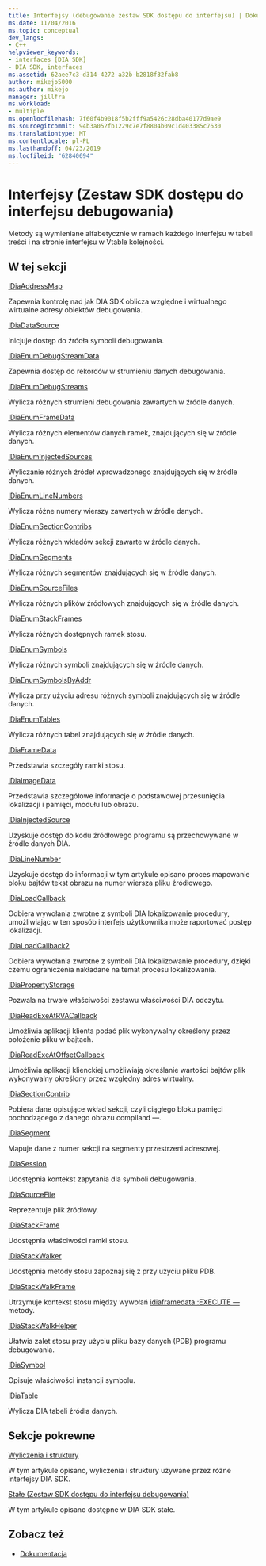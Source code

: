 ```yaml
---
title: Interfejsy (debugowanie zestaw SDK dostępu do interfejsu) | Dokumentacja firmy Microsoft
ms.date: 11/04/2016
ms.topic: conceptual
dev_langs:
- C++
helpviewer_keywords:
- interfaces [DIA SDK]
- DIA SDK, interfaces
ms.assetid: 62aee7c3-d314-4272-a32b-b2818f32fab8
author: mikejo5000
ms.author: mikejo
manager: jillfra
ms.workload:
- multiple
ms.openlocfilehash: 7f60f4b9018f5b2fff9a5426c28dba40177d9ae9
ms.sourcegitcommit: 94b3a052fb1229c7e7f8804b09c1d403385c7630
ms.translationtype: MT
ms.contentlocale: pl-PL
ms.lasthandoff: 04/23/2019
ms.locfileid: "62840694"
---
```

# <a name="interfaces-debug-interface-access-sdk"></a>Interfejsy (Zestaw SDK dostępu do interfejsu debugowania)
Metody są wymieniane alfabetycznie w ramach każdego interfejsu w tabeli treści i na stronie interfejsu w Vtable kolejności.

## <a name="in-this-section"></a>W tej sekcji

[IDiaAddressMap](../../debugger/debug-interface-access/idiaaddressmap.md)

Zapewnia kontrolę nad jak DIA SDK oblicza względne i wirtualnego wirtualne adresy obiektów debugowania.

[IDiaDataSource](../../debugger/debug-interface-access/idiadatasource.md)

Inicjuje dostęp do źródła symboli debugowania.

[IDiaEnumDebugStreamData](../../debugger/debug-interface-access/idiaenumdebugstreamdata.md)

Zapewnia dostęp do rekordów w strumieniu danych debugowania.

[IDiaEnumDebugStreams](../../debugger/debug-interface-access/idiaenumdebugstreams.md)

Wylicza różnych strumieni debugowania zawartych w źródle danych.

[IDiaEnumFrameData](../../debugger/debug-interface-access/idiaenumframedata.md)

Wylicza różnych elementów danych ramek, znajdujących się w źródle danych.

[IDiaEnumInjectedSources](../../debugger/debug-interface-access/idiaenuminjectedsources.md)

Wyliczanie różnych źródeł wprowadzonego znajdujących się w źródle danych.

[IDiaEnumLineNumbers](../../debugger/debug-interface-access/idiaenumlinenumbers.md)

Wylicza różne numery wierszy zawartych w źródle danych.

[IDiaEnumSectionContribs](../../debugger/debug-interface-access/idiaenumsectioncontribs.md)

Wylicza różnych wkładów sekcji zawarte w źródle danych.

[IDiaEnumSegments](../../debugger/debug-interface-access/idiaenumsegments.md)

Wylicza różnych segmentów znajdujących się w źródle danych.

[IDiaEnumSourceFiles](../../debugger/debug-interface-access/idiaenumsourcefiles.md)

Wylicza różnych plików źródłowych znajdujących się w źródle danych.

[IDiaEnumStackFrames](../../debugger/debug-interface-access/idiaenumstackframes.md)

Wylicza różnych dostępnych ramek stosu.

[IDiaEnumSymbols](../../debugger/debug-interface-access/idiaenumsymbols.md)

Wylicza różnych symboli znajdujących się w źródle danych.

[IDiaEnumSymbolsByAddr](../../debugger/debug-interface-access/idiaenumsymbolsbyaddr.md)

Wylicza przy użyciu adresu różnych symboli znajdujących się w źródle danych.

[IDiaEnumTables](../../debugger/debug-interface-access/idiaenumtables.md)

Wylicza różnych tabel znajdujących się w źródle danych.

[IDiaFrameData](../../debugger/debug-interface-access/idiaframedata.md)

Przedstawia szczegóły ramki stosu.

[IDiaImageData](../../debugger/debug-interface-access/idiaimagedata.md)

Przedstawia szczegółowe informacje o podstawowej przesunięcia lokalizacji i pamięci, modułu lub obrazu.

[IDiaInjectedSource](../../debugger/debug-interface-access/idiainjectedsource.md)

Uzyskuje dostęp do kodu źródłowego programu są przechowywane w źródle danych DIA.

[IDiaLineNumber](../../debugger/debug-interface-access/idialinenumber.md)

Uzyskuje dostęp do informacji w tym artykule opisano proces mapowanie bloku bajtów tekst obrazu na numer wiersza pliku źródłowego.

[IDiaLoadCallback](../../debugger/debug-interface-access/idialoadcallback.md)

Odbiera wywołania zwrotne z symboli DIA lokalizowanie procedury, umożliwiając w ten sposób interfejs użytkownika może raportować postęp lokalizacji.

[IDiaLoadCallback2](../../debugger/debug-interface-access/idialoadcallback2.md)

Odbiera wywołania zwrotne z symboli DIA lokalizowanie procedury, dzięki czemu ograniczenia nakładane na temat procesu lokalizowania.

[IDiaPropertyStorage](../../debugger/debug-interface-access/idiapropertystorage.md)

Pozwala na trwałe właściwości zestawu właściwości DIA odczytu.

[IDiaReadExeAtRVACallback](../../debugger/debug-interface-access/idiareadexeatrvacallback.md)

Umożliwia aplikacji klienta podać plik wykonywalny określony przez położenie pliku w bajtach.

[IDiaReadExeAtOffsetCallback](../../debugger/debug-interface-access/idiareadexeatoffsetcallback.md)

Umożliwia aplikacji klienckiej umożliwiają określanie wartości bajtów plik wykonywalny określony przez względny adres wirtualny.

[IDiaSectionContrib](../../debugger/debug-interface-access/idiasectioncontrib.md)

Pobiera dane opisujące wkład sekcji, czyli ciągłego bloku pamięci pochodzącego z danego obrazu compiland —.

[IDiaSegment](../../debugger/debug-interface-access/idiasegment.md)

Mapuje dane z numer sekcji na segmenty przestrzeni adresowej.

[IDiaSession](../../debugger/debug-interface-access/idiasession.md)

Udostępnia kontekst zapytania dla symboli debugowania.

[IDiaSourceFile](../../debugger/debug-interface-access/idiasourcefile.md)

Reprezentuje plik źródłowy.

[IDiaStackFrame](../../debugger/debug-interface-access/idiastackframe.md)

Udostępnia właściwości ramki stosu.

[IDiaStackWalker](../../debugger/debug-interface-access/idiastackwalker.md)

Udostępnia metody stosu zapoznaj się z przy użyciu pliku PDB.

[IDiaStackWalkFrame](../../debugger/debug-interface-access/idiastackwalkframe.md)

Utrzymuje kontekst stosu między wywołań [idiaframedata::EXECUTE —](../../debugger/debug-interface-access/idiaframedata-execute.md) metody.

[IDiaStackWalkHelper](../../debugger/debug-interface-access/idiastackwalkhelper.md)

Ułatwia zalet stosu przy użyciu pliku bazy danych (PDB) programu debugowania.

[IDiaSymbol](../../debugger/debug-interface-access/idiasymbol.md)

Opisuje właściwości instancji symbolu.

[IDiaTable](../../debugger/debug-interface-access/idiatable.md)

Wylicza DIA tabeli źródła danych.

## <a name="related-sections"></a>Sekcje pokrewne
[Wyliczenia i struktury](../../debugger/debug-interface-access/enumerations-and-structures.md)

W tym artykule opisano, wyliczenia i struktury używane przez różne interfejsy DIA SDK.

[Stałe (Zestaw SDK dostępu do interfejsu debugowania)](../../debugger/debug-interface-access/constants-debug-interface-access-sdk.md)

W tym artykule opisano dostępne w DIA SDK stałe.

## <a name="see-also"></a>Zobacz też

- [Dokumentacja](../../debugger/debug-interface-access/debug-interface-access-sdk-reference.md)